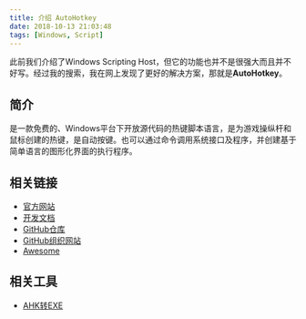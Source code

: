 ```yaml
---
title: 介绍 AutoHotkey
date: 2018-10-13 21:03:48
tags: [Windows, Script]
---
```

此前我们介绍了Windows Scripting Host，但它的功能也并不是很强大而且并不好写。经过我的搜索，我在网上发现了更好的解决方案，那就是**AutoHotkey**。

## 简介
是一款免费的、Windows平台下开放源代码的热键脚本语言，是为游戏操纵杆和鼠标创建的热键，是自动按键。也可以通过命令调用系统接口及程序，并创建基于简单语言的图形化界面的执行程序。

## 相关链接
- [官方网站](https://www.autohotkey.com/)
- [开发文档](https://www.autohotkey.com/docs/AutoHotkey.htm)
- [GitHub仓库](https://github.com/Lexikos/AutoHotkey_L)
- [GitHub组织网站](https://ahkscript.github.io/)
- [Awesome](https://github.com/ahkscript/awesome-AutoHotkey)

## 相关工具
- [AHK转EXE](https://github.com/fincs/Ahk2Exe)